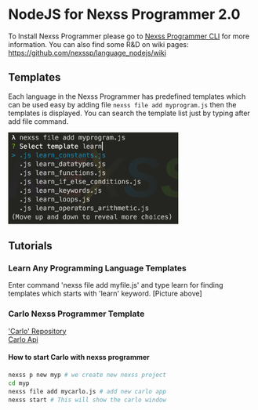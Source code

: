 # NodeJS for Nexss Programmer 2.0

To Install Nexss Programmer please go to [Nexss Programmer CLI](https://github.com/nexssp/cli#readme) for more information.
You can also find some R&D on wiki pages: <https://github.com/nexssp/language_nodejs/wiki>

## Templates

Each language in the Nexss Programmer has predefined templates which can be used easy by adding file `nexss file add myprogram.js` then the templates is displayed. You can search the template list just by typing after add file command.

![Example of template display](nexssProgrammer-SelectTemplateExampleCLI.png)

## Tutorials

### Learn Any Programming Language Templates

Enter command 'nexss file add myfile.js'
and type learn for finding templates which starts with 'learn' keyword. [Picture above]

### Carlo Nexss Programmer Template

['Carlo' Repository](https://github.com/GoogleChromeLabs/carlo)  
[Carlo Api](https://github.com/GoogleChromeLabs/carlo/blob/master/API.md)

#### How to start Carlo with nexss programmer

```sh
nexss p new myp # we create new nexss project
cd myp
nexss file add mycarlo.js # add new carlo app
nexss start # This will show the carlo window
```
